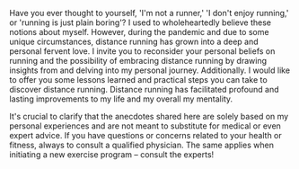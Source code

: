 Have you ever thought to yourself, 'I'm not a runner,' 'I don't enjoy running,' 
or 'running is just plain boring'? I used to wholeheartedly believe these 
notions about myself. 
However, during the pandemic and due to some unique circumstances, distance 
running has grown into a deep and personal fervent love. I invite you to 
reconsider your personal beliefs on running and the possibility of embracing
distance running by drawing insights from and delving into my personal journey.
Additionally. I would like to offer you some lessons learned and practical steps
you can take to discover distance running. Distance running has facilitated 
profound and lasting improvements to my life and my overall my mentality.

It's crucial to clarify that the anecdotes shared here are solely based on my 
personal experiences and are not meant to substitute for medical or even expert
advice. If you have questions or concerns related to your health or fitness, 
always to consult a qualified physician. The same applies when initiating a new 
exercise program – consult the experts!
